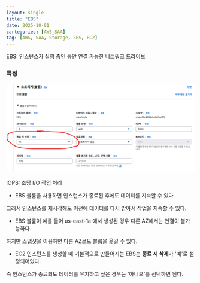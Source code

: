 ```yaml
---
layout: single
title: "EBS"
date: 2025-10-01
cartegories: [AWS_SAA]
tag: [AWS, SAA, Storage, EBS, EC2]
---
```


EBS: 인스턴스가 실행 중인 동안 연결 가능한 네트워크 드라이브

### 특징

![EBS](/스샷%20자료실/EBS/1.png)

IOPS: 초당 I/O 작업 처리

* EBS 볼륨을 사용하면 인스턴스가 종료된 후에도 데이터를 지속할 수 있다.

그래서 인스턴스를 재시작해도 이전에 데이터를 다시 받아서 작업을 지속할 수 있다.

* EBS 볼륨이 예를 들어 us-east-1a 에서 생성된 경우 다른 AZ에서는 연결이 불가능하다.

하지만 스냅샷을 이용하면 다른 AZ로도 볼륨을 옮길 수 있다.

* EC2 인스턴스를 생성할 때 기본적으로 만들어지는 EBS는 **종료 시 삭제**가 '예'로 설정되어있다.

즉 인스턴스가 종료되도 데이터를 유지하고 싶은 경우는 '아니오'를 선택하면 된다.


